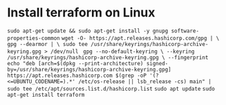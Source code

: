 # Install terraform on Linux
`sudo apt-get update && sudo apt-get install -y gnupg software-properties-common`
`wget -O- https://apt.releases.hashicorp.com/gpg | \
gpg --dearmor | \
sudo tee /usr/share/keyrings/hashicorp-archive-keyring.gpg > /dev/null
`
`gpg --no-default-keyring \
--keyring /usr/share/keyrings/hashicorp-archive-keyring.gpg \
--fingerprint
`
`echo "deb [arch=$(dpkg --print-architecture) signed-by=/usr/share/keyrings/hashicorp-archive-keyring.gpg] https://apt.releases.hashicorp.com $(grep -oP '(?<=UBUNTU_CODENAME=).*' /etc/os-release || lsb_release -cs) main" | sudo tee /etc/apt/sources.list.d/hashicorp.list`
`sudo apt update`
`sudo apt-get install terraform`